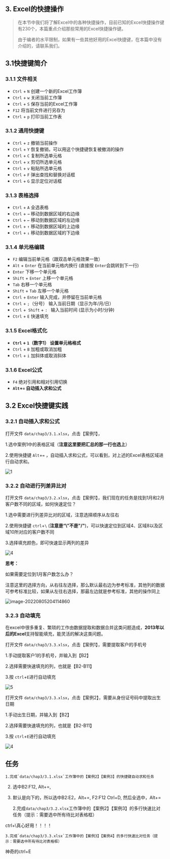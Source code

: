 ## 3. Excel的快捷操作

> 在本节中我们将了解Excel中的各种快捷操作，目前已知的Excel快捷操作键有230个，本篇重点介绍那些常用的Excel快捷操作键。
>
> 由于编者的水平限制，如果有一些其他好用的Excel快捷键，在本篇中没有介绍的，请联系我们。

## 3.1快捷键简介

### 3.1.1 文件相关

- `Ctrl` + `N`     创建一个新的Excel工作簿
- `Ctrl` + `w`     关闭当前工作簿
- `Ctrl` + `S`     保存当前的Excel工作簿
- `F12`               将当前文件进行另存为
- `Ctrl` + `p`     打印当前工作表

### 3.1.2 通用快捷键

- `Ctrl` + `z`    撤销当前操作
- `Ctrl` + `Y`     恢复撤销，可以用这个快捷键恢复被撤消的操作
- `Ctrl` + `C`     复制所选单元格
- `Ctrl` + `x`     剪切所选单元格
- `Ctrl` + `v`     粘贴所选单元格
- `Ctrl` + `F`     弹出查找和替换对话框
- `Ctrl` + `G`     显示定位对话框

### 3.1.3 表格选择

- `Ctrl` + `A`     全选表格
- `Ctrl` + `→`    移动到数据区域的右边缘
- `Ctrl` + `←`    移动到数据区域的左边缘
- `Ctrl` + `↑`    移动到数据区域的上边缘
- `Ctrl` + `↓`    移动到数据区域的下边缘

### 3.1.4 单元格编辑

- `F2`                             编辑当前单元格（跟双击单元格效果一致）
- `Alt` + `Enter`          在当前单元格内换行 (直接按 `Enter`会跳转到下一行)
- `Enter`                      下移一个单元格
- `Shift` + `Enter`       上移一个单元格
- `Tab`                           右移一个单元格
- `Shift` + `Tab`            左移一个单元格
- `Ctrl` + `Enter`          输入完成，并停留在当前单元格
- `Ctrl` + `;`（分号）    输入当前日期（显示为年/月/日）
- `Ctrl` +` Shift` + `: `    输入当前时间 (显示为小时/分钟)
- `Ctrl` + `E`                   快速填充

### 3.1.5 Excel格式化

- **`Ctrl` + `1`（数字1）   设置单元格格式**
- `Ctrl` + `B`                    加粗或取消加粗
- `Ctrl` + `i`                     加斜体或取消斜体

### 3.1.6 Excel公式

- `F4`              绝对引用和相对引用切换
- **`Alt`+`=`      自动插入求和公式**

## 3.2 Excel快捷键实践

### 3.2.1 自动插入求和公式

打开文件 `data/chap3/3.1.xlsx`，点击【案例1】，

1.选中案例1中的表格区域（**注意这里要把汇总的那一行也选上**）

2.使用快捷键 `Alt`+`=` ，自动插入求和公式，可以看到，对上述的Excel表格区域进行自动求和。

![1](./images/chap3/1.png)

### 3.2.2 自动进行列差异比对

打开文件 `data/chap3/3.2.xlsx`，点击【案例1】，我们现在的任务是找到1月和2月客户数不同的区域，如何快速定位？

1.选中需要进行列差异比对的区域，注意选择顺序从左往右

2.使用快捷键 `ctrl`+`\` (**注意是“\”不是"/"**)，可以快速定位到区域4、区域8以及区域10所对应的客户数不同

3.选择填充颜色，即可快速显示两列的差异

![4](./images/chap3/2.png)

**思考：**

如果需要定位到1月客户数怎么办？

注意这里的选择方向，从右往左选择，那么默认最右边为参考标准，其他列的数据可参考标准比较，如果从左往右选择，那最左边就是参考标准，其他的操作同上

![image-20220805204114860](./images/chap3/3.png)

### 3.2.3 自动填充

在excel中很多重复、繁琐的工作由数据提取和数据合并这类问题造成，**2013年以后的Excel**支持智能填充，能灵活的解决这类问题。

打开文件 `data/chap3/3.3.xlsx`，点击【案例1】，需要提取客户的手机号

1.手动提取客户1的手机号，并输入到【B2】

2.选择需要快速填充的列，也就是【B2-B11】

3.按 `ctrl`+`E`进行自动填充

![5](./images/chap3/5.png)

打开文件 `data/chap3/3.3.xlsx`，点击【案例2】，需要从身份证号码中提取出生日期

1.手动出生日期，并输入到【B2】

2.选择需要快速填充的列，也就是【B2-B11】

3.按 `ctrl`+`E`进行自动填充

![4](./images/chap3/4.png)

## 任务

    1.完成`data/chap3/3.1.xlsx`工作簿中的【案例2】【案例3】的快捷键自动求和任务

2. 选中B2:F12, Alt+=,
3. 默认是向下的，所以选中B2:E2，Alt+=, F2:F12 Ctrl+D, 然后全选中，Alt+=

    2.完成`data/chap3/3.2.xlsx`工作簿中的【案例2】【案例3】的多行快速比对任务（提示：需要选中所有待比对表格框）

ctrl+\真心好用！！！！


    3.完成`data/chap3/3.3.xlsx`工作簿中的【案例3】【案例4】的多行快速比对任务（提示：需要选中所有待比对表格框）

神奇的ctrl+E
